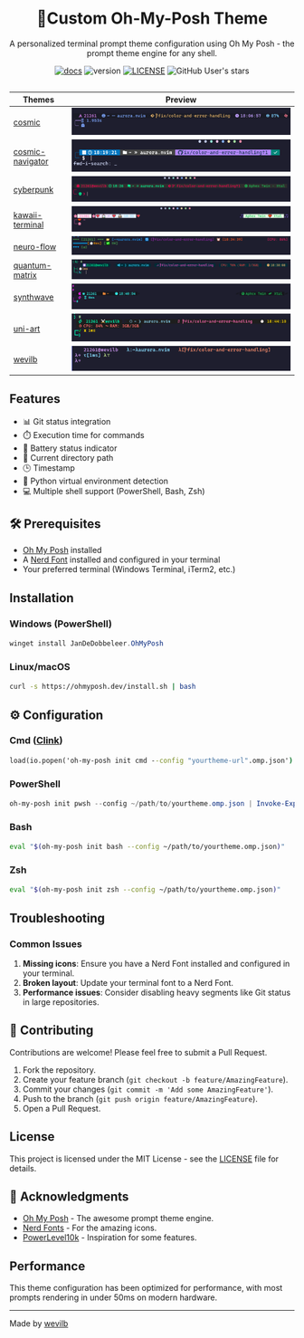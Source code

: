 <div align="center">


# 🌌Custom Oh-My-Posh Theme

A personalized terminal prompt theme configuration using Oh My Posh - the prompt theme
engine for any shell.

[![docs](https://img.shields.io/badge/ohmyposh.dev-blue)](https://ohmyposh.dev/)
![version](https://img.shields.io/badge/v-2.0-purple)
[![LICENSE](https://img.shields.io/badge/MT-LICENSE-green)](LICENSE)
![GitHub User's stars](https://img.shields.io/github/stars/wevilb)

## 
| Themes | Preview |
| ------ | ------ |
| [cosmic](https://github.com/wevilb/oh-my-posh.wevilb.themes/blob/main/oh-my-posh.themes/themes/cosmic.omp.json) |<img src="https://github.com/wevilb/oh-my-posh.wevilb.themes/blob/main/assets/screenshots/cosmic.png">|
| [cosmic-navigator](https://github.com/wevilb/oh-my-posh.wevilb.themes/blob/main/oh-my-posh.themes/themes/cosmic-navigator.omp.json) |<img src="https://github.com/wevilb/oh-my-posh.wevilb.themes/blob/main/assets/screenshots/cosmic-navigator.png">|
| [cyberpunk](https://github.com/wevilb/oh-my-posh.wevilb.themes/blob/main/oh-my-posh.themes/themes/cyberpunk.omp.json) |<img src="https://github.com/wevilb/oh-my-posh.wevilb.themes/blob/main/assets/screenshots/cyberpunk.png">|
| [kawaii-terminal](https://github.com/wevilb/oh-my-posh.wevilb.themes/blob/main/oh-my-posh.themes/themes/kawaii-terminal.omp.json) |<img src="https://github.com/wevilb/oh-my-posh.wevilb.themes/blob/main/assets/screenshots/kiwaii-terminal.png">|
| [neuro-flow](https://github.com/wevilb/oh-my-posh.wevilb.themes/blob/main/oh-my-posh.themes/themes/neuro-flow.omp.json) |<img src="https://github.com/wevilb/oh-my-posh.wevilb.themes/blob/main/assets/screenshots/neuro-flow.png">|
| [quantum-matrix](https://github.com/wevilb/oh-my-posh.wevilb.themes/blob/main/oh-my-posh.themes/themes/quantum-matrix.omp.json) |<img src="https://github.com/wevilb/oh-my-posh.wevilb.themes/blob/main/assets/screenshots/quantum-matrix.png">|
| [synthwave](https://github.com/wevilb/oh-my-posh.wevilb.themes/blob/main/oh-my-posh.themes/themes/synthwave.omp.json) |<img src="https://github.com/wevilb/oh-my-posh.wevilb.themes/blob/main/assets/screenshots/synthwave.png">|
| [uni-art](https://github.com/wevilb/oh-my-posh.wevilb.themes/blob/main/oh-my-posh.themes/themes/uni-art.omp.json) |<img src="https://github.com/wevilb/oh-my-posh.wevilb.themes/blob/main/assets/screenshots/uni-art.png">|
| [wevilb](https://github.com/wevilb/oh-my-posh.wevilb.themes/blob/main/oh-my-posh.themes/themes/wevilb.omp.json) |<img src="https://github.com/wevilb/oh-my-posh.wevilb.themes/blob/main/assets/screenshots/Screenshot%202025-02-01%20184746.png">|

</div>

##
##  Features

- 📊 Git status integration
- ⏱️ Execution time for commands
- 🔋 Battery status indicator
- 📂 Current directory path
- 🕒 Timestamp
- 🐍 Python virtual environment detection
- 💻 Multiple shell support (PowerShell, Bash, Zsh)

## 🛠️ Prerequisites

- [Oh My Posh](https://ohmyposh.dev/) installed
- A [Nerd Font](https://www.nerdfonts.com/) installed and configured in your terminal
- Your preferred terminal (Windows Terminal, iTerm2, etc.)

## Installation

### Windows (PowerShell)

```powershell
winget install JanDeDobbeleer.OhMyPosh
```

### Linux/macOS
```bash
curl -s https://ohmyposh.dev/install.sh | bash
```

## ⚙️ Configuration

### Cmd ([Clink](https://chrisant996.github.io/clink/))

```cmd
load(io.popen('oh-my-posh init cmd --config "yourtheme-url".omp.json'):read("*a"))()
```

### PowerShell
```powershell
oh-my-posh init pwsh --config ~/path/to/yourtheme.omp.json | Invoke-Expression
```

### Bash
```bash
eval "$(oh-my-posh init bash --config ~/path/to/yourtheme.omp.json)"
```

### Zsh
```zsh
eval "$(oh-my-posh init zsh --config ~/path/to/yourtheme.omp.json)"
```

## Troubleshooting

### Common Issues

1. **Missing icons**: Ensure you have a Nerd Font installed and configured in your terminal.
2. **Broken layout**: Update your terminal font to a Nerd Font.
3. **Performance issues**: Consider disabling heavy segments like Git status in large repositories.

## 🤝 Contributing

Contributions are welcome! Please feel free to submit a Pull Request.

1. Fork the repository.
2. Create your feature branch (`git checkout -b feature/AmazingFeature`).
3. Commit your changes (`git commit -m 'Add some AmazingFeature'`).
4. Push to the branch (`git push origin feature/AmazingFeature`).
5. Open a Pull Request.

## License

This project is licensed under the MIT License - see the [LICENSE](LICENSE) file for details.

## 🙏 Acknowledgments

- [Oh My Posh](https://ohmyposh.dev/) - The awesome prompt theme engine.
- [Nerd Fonts](https://www.nerdfonts.com/) - For the amazing icons.
- [PowerLevel10k](https://github.com/romkatv/powerlevel10k) - Inspiration for some features.


## Performance

This theme configuration has been optimized for performance, with most prompts rendering in under 50ms on modern hardware.

---
Made by [wevilb](https://github.com/wevilb)
